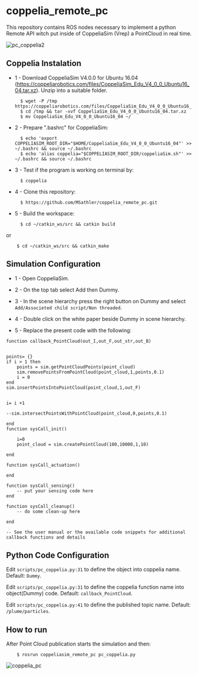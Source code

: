 # coppelia_remote_pc

This repository contains ROS nodes necessary to implement a python Remote API witch put inside of CoppeliaSim (Vrep) a PointCloud in real time.

![pc_coppelia2](https://user-images.githubusercontent.com/51409770/98450615-c4d49880-211c-11eb-8350-472be2d333bf.jpeg)

## Coppelia Instalation

- 1 - Download CoppeliaSim V4.0.0 for Ubuntu 16.04 (https://coppeliarobotics.com/files/CoppeliaSim_Edu_V4_0_0_Ubuntu16_04.tar.xz). Unzip into a suitable folder.
		
		$ wget -P /tmp https://coppeliarobotics.com/files/CoppeliaSim_Edu_V4_0_0_Ubuntu16_04.tar.xz
		$ cd /tmp && tar -xvf CoppeliaSim_Edu_V4_0_0_Ubuntu16_04.tar.xz
		$ mv CoppeliaSim_Edu_V4_0_0_Ubuntu16_04 ~/

- 2 - Prepare ".bashrc" for CoppeliaSim:

		$ echo 'export COPPELIASIM_ROOT_DIR="$HOME/CoppeliaSim_Edu_V4_0_0_Ubuntu16_04"' >> ~/.bashrc && source ~/.bashrc
		$ echo 'alias coppelia="$COPPELIASIM_ROOT_DIR/coppeliaSim.sh"' >> ~/.bashrc && source ~/.bashrc

- 3 - Test if the program is working on terminal by:

		$ coppelia
		
- 4 - Clone this repository:

		$ https://github.com/MSathler/coppelia_remote_pc.git
		
- 5 - Build the workspace:

		$ cd ~/catkin_ws/src && catkin build 

or 

		$ cd ~/catkin_ws/src && catkin_make

## Simulation Configuration

- 1 - Open CoppeliaSim.

- 2 - On the top tab select Add then Dummy.

- 3 - In the scene hierarchy press the right button on Dummy and select `Add/Associeted child script/Non threaded`.

- 4 - Double click on the white paper beside Dummy in scene hierarchy.

- 5 - Replace the present code with the following:

```
function callback_PointCloud(out_I,out_F,out_str,out_B)


points= {}
if i > 1 then
    points = sim.getPointCloudPoints(point_cloud)
    sim.removePointsFromPointCloud(point_cloud,1,points,0.1)
    i = 0
end
sim.insertPointsIntoPointCloud(point_cloud,1,out_F)


i= i +1

--sim.intersectPointsWithPointCloud(point_cloud,0,points,0.1)

end
function sysCall_init()

    i=0
    point_cloud = sim.createPointCloud(100,10000,1,10)

end

function sysCall_actuation()
    
end

function sysCall_sensing()
    -- put your sensing code here
end

function sysCall_cleanup()
    -- do some clean-up here
    
end

-- See the user manual or the available code snippets for additional callback functions and details
```

## Python Code Configuration

Edit `scripts/pc_coppelia.py:31` to define the object into coppelia name. Default: `Dummy`.

Edit `scripts/pc_coppelia.py:31` to define the coppelia function name into object(Dummy) code. Default: `callback_PointCloud`.

Edit `scripts/pc_coppelia.py:41` to define the published topic name. Default: `/plume/particles`. 

## How to run

After Point Cloud publication starts the simulation and then:

		$ rosrun coppeliasim_remote_pc pc_coppelia.py
		
![coppelia_pc](https://user-images.githubusercontent.com/51409770/98450619-ca31e300-211c-11eb-9efe-8de639a0dd30.png)

